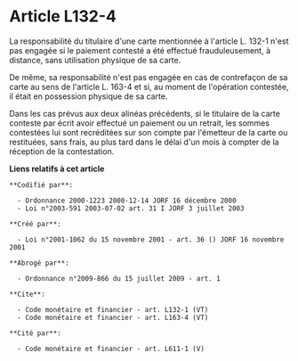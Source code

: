 # Article L132-4

La responsabilité du titulaire d'une carte mentionnée à l'article L. 132-1 n'est pas engagée si le paiement contesté a été
effectué frauduleusement, à distance, sans utilisation physique de sa carte. 

De même, sa responsabilité n'est pas engagée en cas de contrefaçon de sa carte au sens de l'article L. 163-4 et si, au moment
de l'opération contestée, il était en possession physique de sa carte. 

Dans les cas prévus aux deux alinéas précédents, si le titulaire de la carte conteste par écrit avoir effectué un paiement ou
un retrait, les sommes contestées lui sont recréditées sur son compte par l'émetteur de la carte ou restituées, sans frais,
au plus tard dans le délai d'un mois à compter de la réception de la contestation.

**Liens relatifs à cet article**

	**Codifié par**:

	  - Ordonnance 2000-1223 2000-12-14 JORF 16 décembre 2000
	  - Loi n°2003-591 2003-07-02 art. 31 I JORF 3 juillet 2003

	**Créé par**:

	  - Loi n°2001-1062 du 15 novembre 2001 - art. 36 () JORF 16 novembre 2001

	**Abrogé par**:

	  - Ordonnance n°2009-866 du 15 juillet 2009 - art. 1

	**Cite**:

	  - Code monétaire et financier - art. L132-1 (VT)
	  - Code monétaire et financier - art. L163-4 (VT)

	**Cité par**:

	  - Code monétaire et financier - art. L611-1 (V)
